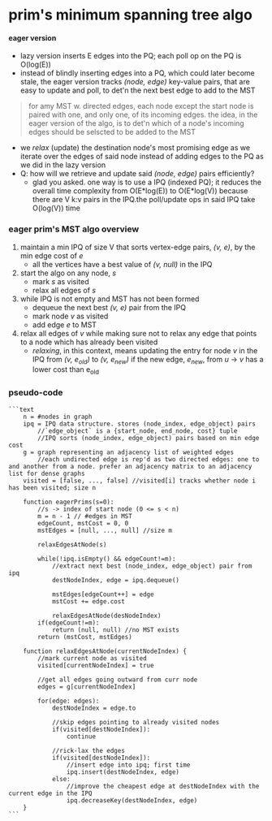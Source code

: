 # prim's minimum spanning tree algo
#### eager version
* lazy version inserts E edges into the PQ; each poll op on the PQ is O(log(E))
* instead of blindly inserting edges into a PQ, which could later become stale, the eager version tracks *(node, edge)* key-value pairs, that are easy to update and poll, to det'n the next best edge to add to the MST
> for amy MST w. directed edges, each node except the start node is paired with one, and only one, of its incoming edges.
> the idea, in the eager version of the algo, is to det'n which of a node's incoming edges should be selscted to be added to the MST
* we *relax* (update) the destination node's most promising edge as we iterate over the edges of said node instead of adding edges to the PQ as we did in the lazy version
* Q: how will we retrieve and update said *(node, edge)* pairs efficiently?
    - glad you asked. one way is to use a IPQ (indexed PQ); it reduces the overall time complexity  from O(E\*log(E)) to O(E\*log(V)) because there are V k:v pairs in the IPQ.the poll/update ops in said IPQ take O(log(V)) time
### eager prim's MST algo overview
1. maintain a min IPQ of size V that sorts vertex-edge pairs, *(v, e)*, by the min edge cost of *e*
    - all the vertices have a best value of *(v, null)* in the IPQ
2. start the algo on any node, *s*
    - mark *s* as visited
    - relax all edges of *s*
3. while IPQ is not empty and MST has not been formed
    - dequeue the next best *(v, e)* pair from the IPQ
    - mark node *v* as visited
    - add edge *e* to MST
4. relax all edges of *v* while making sure not to relax any edge that points to a node which has already been visited
    - *relaxing*, in this context, means updating the entry for node *v* in the IPQ from *(v, e<sub>old</sub>)* to *(v, e<sub>new</sub>)* if the new edge, *e<sub>new</sub>*, from *u* &rarr; *v* has a lower cost than e<sub>old</sub>
### pseudo-code

    ```text
        n = #nodes in graph
        ipq = IPQ data structure. stores (node_index, edge_object) pairs
            //`edge_object` is a {start_node, end_node, cost} tuple
            //IPQ sorts (node_index, edge_object) pairs based on min edge cost
        g = graph representing an adjacency list of weighted edges
            //each undirected edge is rep'd as two directed edges: one to and another from a node. prefer an adjacency matrix to an adjacency list for dense graphs
        visited = [false, ..., false] //visited[i] tracks whether node i has been visited; size n

        function eagerPrims(s=0):
            //s -> index of start node (0 <= s < n)
            m = n - 1 // #edges in MST
            edgeCount, mstCost = 0, 0
            mstEdges = [null, ..., null] //size m

            relaxEdgesAtNode(s)

            while(!ipq.isEmpty() && edgeCount!=m):
                //extract next best (node_index, edge_object) pair from ipq
                destNodeIndex, edge = ipq.dequeue()

                mstEdges[edgeCount++] = edge
                mstCost += edge.cost

                relaxEdgesAtNode(desNodeIndex)
            if(edgeCount!=m):
                return (null, null) //no MST exists
            return (mstCost, mstEdges)

        function relaxEdgesAtNode(currentNodeIndex) {
            //mark current node as visited
            visited[currentNodeIndex] = true

            //get all edges going outward from curr node
            edges = g[currentNodeIndex]

            for(edge: edges):
                destNodeIndex = edge.to

                //skip edges pointing to already visited nodes
                if(visited[destNodeIndex]):
                    continue
                
                //rick-lax the edges
                if(visited[destNodeIndex]):
                    //insert edge into ipq; first time
                    ipq.insert(destNodeIndex, edge)
                else:
                    //improve the cheapest edge at destNodeIndex with the current edge in the IPQ
                    ipq.decreaseKey(destNodeIndex, edge)
        }
    ```